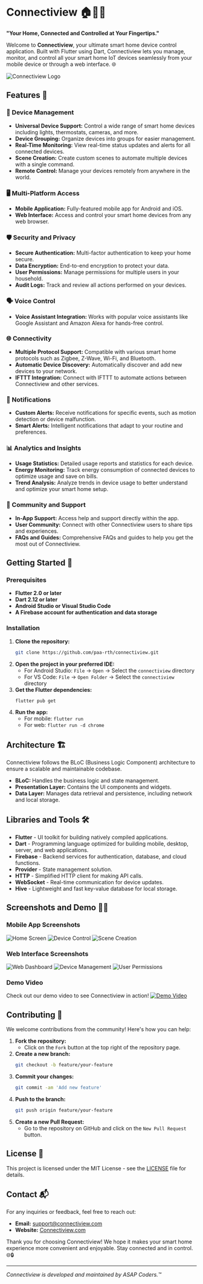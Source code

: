 # Connectiview 🏠📱💡
**"Your Home, Connected and Controlled at Your Fingertips."**

Welcome to **Connectiview**, your ultimate smart home device control application. Built with Flutter using Dart, Connectiview lets you manage, monitor, and control all your smart home IoT devices seamlessly from your mobile device or through a web interface. 🌐

![Connectiview Logo](https://yourimageurl.com/connectiview-logo.png)

## Features 🎉

### 🌟 Device Management
- **Universal Device Support:** Control a wide range of smart home devices including lights, thermostats, cameras, and more.
- **Device Grouping:** Organize devices into groups for easier management.
- **Real-Time Monitoring:** View real-time status updates and alerts for all connected devices.
- **Scene Creation:** Create custom scenes to automate multiple devices with a single command.
- **Remote Control:** Manage your devices remotely from anywhere in the world.

### 🖥️ Multi-Platform Access
- **Mobile Application:** Fully-featured mobile app for Android and iOS.
- **Web Interface:** Access and control your smart home devices from any web browser.

### 🛡️ Security and Privacy
- **Secure Authentication:** Multi-factor authentication to keep your home secure.
- **Data Encryption:** End-to-end encryption to protect your data.
- **User Permissions:** Manage permissions for multiple users in your household.
- **Audit Logs:** Track and review all actions performed on your devices.

### 🗣️ Voice Control
- **Voice Assistant Integration:** Works with popular voice assistants like Google Assistant and Amazon Alexa for hands-free control.

### 🌐 Connectivity
- **Multiple Protocol Support:** Compatible with various smart home protocols such as Zigbee, Z-Wave, Wi-Fi, and Bluetooth.
- **Automatic Device Discovery:** Automatically discover and add new devices to your network.
- **IFTTT Integration:** Connect with IFTTT to automate actions between Connectiview and other services.

### 🔔 Notifications
- **Custom Alerts:** Receive notifications for specific events, such as motion detection or device malfunction.
- **Smart Alerts:** Intelligent notifications that adapt to your routine and preferences.

### 📊 Analytics and Insights
- **Usage Statistics:** Detailed usage reports and statistics for each device.
- **Energy Monitoring:** Track energy consumption of connected devices to optimize usage and save on bills.
- **Trend Analysis:** Analyze trends in device usage to better understand and optimize your smart home setup.

### 💬 Community and Support
- **In-App Support:** Access help and support directly within the app.
- **User Community:** Connect with other Connectiview users to share tips and experiences.
- **FAQs and Guides:** Comprehensive FAQs and guides to help you get the most out of Connectiview.

## Getting Started 🚀

### Prerequisites
- **Flutter 2.0 or later**
- **Dart 2.12 or later**
- **Android Studio or Visual Studio Code**
- **A Firebase account for authentication and data storage**

### Installation
1. **Clone the repository:**
   ```bash
   git clone https://github.com/paa-rth/connectiview.git
   ```
2. **Open the project in your preferred IDE:**
   - For Android Studio: `File` -> `Open` -> Select the `connectiview` directory
   - For VS Code: `File` -> `Open Folder` -> Select the `connectiview` directory
3. **Get the Flutter dependencies:**
   ```bash
   flutter pub get
   ```
4. **Run the app:**
   - For mobile: `flutter run`
   - For web: `flutter run -d chrome`

## Architecture 🏗️

Connectiview follows the BLoC (Business Logic Component) architecture to ensure a scalable and maintainable codebase.

- **BLoC:** Handles the business logic and state management.
- **Presentation Layer:** Contains the UI components and widgets.
- **Data Layer:** Manages data retrieval and persistence, including network and local storage.

## Libraries and Tools 🛠️

- **Flutter** - UI toolkit for building natively compiled applications.
- **Dart** - Programming language optimized for building mobile, desktop, server, and web applications.
- **Firebase** - Backend services for authentication, database, and cloud functions.
- **Provider** - State management solution.
- **HTTP** - Simplified HTTP client for making API calls.
- **WebSocket** - Real-time communication for device updates.
- **Hive** - Lightweight and fast key-value database for local storage.

## Screenshots and Demo 📸🎥

### Mobile App Screenshots
![Home Screen](https://yourimageurl.com/home-screen.png)
![Device Control](https://yourimageurl.com/device-control.png)
![Scene Creation](https://yourimageurl.com/scene-creation.png)

### Web Interface Screenshots
![Web Dashboard](https://yourimageurl.com/web-dashboard.png)
![Device Management](https://yourimageurl.com/web-device-management.png)
![User Permissions](https://yourimageurl.com/web-user-permissions.png)

### Demo Video
Check out our demo video to see Connectiview in action!
[![Demo Video](https://yourimageurl.com/demo-video-thumbnail.png)](https://yourvideourl.com/demo-video)

## Contributing 🤝

We welcome contributions from the community! Here's how you can help:

1. **Fork the repository:**
   - Click on the `Fork` button at the top right of the repository page.
2. **Create a new branch:**
   ```bash
   git checkout -b feature/your-feature
   ```
3. **Commit your changes:**
   ```bash
   git commit -am 'Add new feature'
   ```
4. **Push to the branch:**
   ```bash
   git push origin feature/your-feature
   ```
5. **Create a new Pull Request:**
   - Go to the repository on GitHub and click on the `New Pull Request` button.

## License 📄

This project is licensed under the MIT License - see the [LICENSE](LICENSE) file for details.

## Contact 📬

For any inquiries or feedback, feel free to reach out:

- **Email:** [support@connectiview.com](mailto:support@connectiview.com)
- **Website:** [Connectiview.com](https://connectiview.com)

Thank you for choosing Connectiview! We hope it makes your smart home experience more convenient and enjoyable. Stay connected and in control. 🌐🔒

---

*Connectiview is developed and maintained by ASAP Coders.™*
